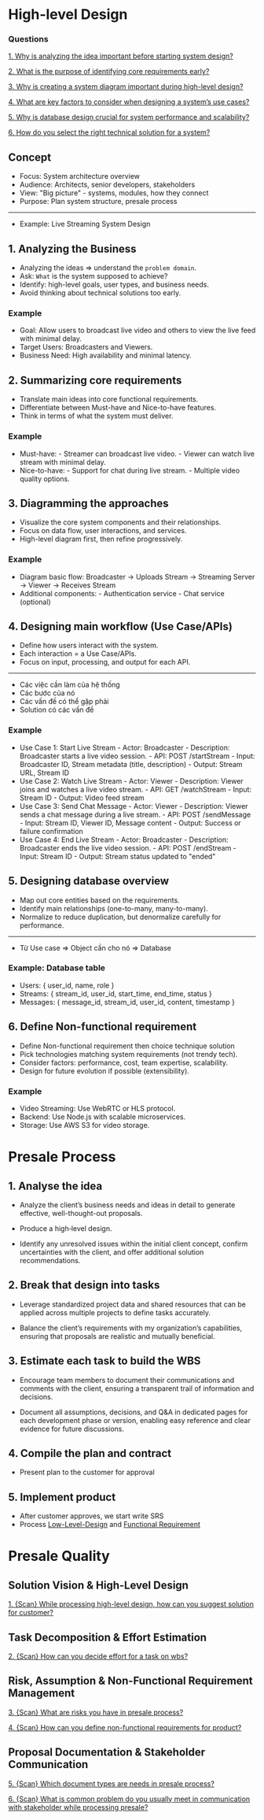# High-level Design

### Questions 

[1. Why is analyzing the idea important before starting system design?](./Presale_Requirement_Question.md#high-level-design-1)

[2. What is the purpose of identifying core requirements early?](./Presale_Requirement_Question.md#high-level-design-2)

[3. Why is creating a system diagram important during high-level design?](./Presale_Requirement_Question.md#high-level-design-3)

[4. What are key factors to consider when designing a system’s use cases?](./Presale_Requirement_Question.md#high-level-design-4)

[5. Why is database design crucial for system performance and scalability?](./Presale_Requirement_Question.md#high-level-design-5)

[6. How do you select the right technical solution for a system?](./Presale_Requirement_Question.md#high-level-design-6)

## Concept

- Focus: System architecture overview
- Audience: Architects, senior developers, stakeholders
- View: "Big picture" - systems, modules, how they connect
- Purpose: Plan system structure, presale process

-----

- Example: Live Streaming System Design

## 1. Analyzing the Business

- Analyzing the ideas => understand the `problem domain`.
- Ask: `What` is the system supposed to achieve?
- Identify: high-level goals, user types, and business needs.
- Avoid thinking about technical solutions too early.

### Example

- Goal: Allow users to broadcast live video and others to view the live feed with minimal delay.
- Target Users: Broadcasters and Viewers.
- Business Need: High availability and minimal latency.

## 2. Summarizing core requirements

- Translate main ideas into core functional requirements.
- Differentiate between Must-have and Nice-to-have features.
- Think in terms of what the system must deliver.

### Example

- Must-have:
		- Streamer can broadcast live video.
		- Viewer can watch live stream with minimal delay.
- Nice-to-have:
		- Support for chat during live stream.
		- Multiple video quality options.

## 3. Diagramming the approaches

- Visualize the core system components and their relationships.
- Focus on data flow, user interactions, and services.
- High-level diagram first, then refine progressively.

### Example

- Diagram basic flow: Broadcaster → Uploads Stream → Streaming Server → Viewer → Receives Stream
- Additional components:
		- Authentication service
		- Chat service (optional)

## 4. Designing main workflow (Use Case/APIs)

- Define how users interact with the system.
- Each interaction = a Use Case/APIs.
- Focus on input, processing, and output for each API.

------

- Các việc cần làm của hệ thống
- Các bước của nó
- Các vấn đề có thể gặp phải
- Solution có các vấn đề

### Example
- Use Case 1: Start Live Stream
		- Actor: Broadcaster
		- Description: Broadcaster starts a live video session.
		- API: POST /startStream
		- Input: Broadcaster ID, Stream metadata (title, description)
		- Output: Stream URL, Stream ID
- Use Case 2: Watch Live Stream
		- Actor: Viewer
		- Description: Viewer joins and watches a live video stream.
		- API: GET /watchStream
		- Input: Stream ID
		- Output: Video feed stream
- Use Case 3: Send Chat Message
		- Actor: Viewer
		- Description: Viewer sends a chat message during a live stream.
		- API: POST /sendMessage
		- Input: Stream ID, Viewer ID, Message content
		- Output: Success or failure confirmation
- Use Case 4: End Live Stream
		- Actor: Broadcaster
		- Description: Broadcaster ends the live video session.
		- API: POST /endStream
		- Input: Stream ID
		- Output: Stream status updated to "ended"

## 5. Designing database overview

- Map out core entities based on the requirements.
- Identify main relationships (one-to-many, many-to-many).
- Normalize to reduce duplication, but denormalize carefully for performance.

------

- Từ Use case => Object cần cho nó => Database

### Example: Database table

- Users: { user_id, name, role }
- Streams: { stream_id, user_id, start_time, end_time, status }
- Messages: { message_id, stream_id, user_id, content, timestamp }

## 6. Define Non-functional requirement

- Define Non-functional requirement then choice technique solution
- Pick technologies matching system requirements (not trendy tech).
- Consider factors: performance, cost, team expertise, scalability.
- Design for future evolution if possible (extensibility).

### Example

- Video Streaming: Use WebRTC or HLS protocol.
- Backend: Use Node.js with scalable microservices.
- Storage: Use AWS S3 for video storage.


# Presale Process

## 1. Analyse the idea

- Analyze the client’s business needs and ideas in detail to generate effective, well-thought-out proposals.
- Produce a high‑level design.

- Identify any unresolved issues within the initial client concept, confirm uncertainties with the client, and offer additional solution recommendations.

## 2. Break that design into tasks

- Leverage standardized project data and shared resources that can be applied across multiple projects to define tasks accurately.

- Balance the client’s requirements with my organization’s capabilities, ensuring that proposals are realistic and mutually beneficial.

## 3. Estimate each task to build the WBS

- Encourage team members to document their communications and comments with the client, ensuring a transparent trail of information and decisions.

- Document all assumptions, decisions, and Q&A in dedicated pages for each development phase or version, enabling easy reference and clear evidence for future discussions.

## 4. Compile the plan and contract

- Present plan to the customer for approval

## 5. Implement product

- After customer approves, we start write SRS
- Process [Low-Level-Design](./System_design.md/#low-level-design) and [Functional Requirement](./System_design.md/#Functional-Requirement)

# Presale Quality

## Solution Vision & High-Level Design

[1. {Scan} While processing high-level design, how can you suggest solution for customer?](./Presale_Requirement_Question.md#presale-quality-1)

## Task Decomposition & Effort Estimation

[2. {Scan} How can you decide effort for a task on wbs?](./Presale_Requirement_Question.md#presale-quality-2)

## Risk, Assumption & Non-Functional Requirement Management

[3. {Scan} What are risks you have in presale process?](./Presale_Requirement_Question.md#presale-quality-3)

[4. {Scan} How can you define non-functional requirements for product?](./Presale_Requirement_Question.md#presale-quality-4)

## Proposal Documentation & Stakeholder Communication

[5. {Scan} Which document types are needs in presale process?](./Presale_Requirement_Question.md#presale-quality-5)

[6. {Scan} What is common problem do you usually meet in communication with stakeholder while processing presale?](./Presale_Requirement_Question.md#presale-quality-6)
